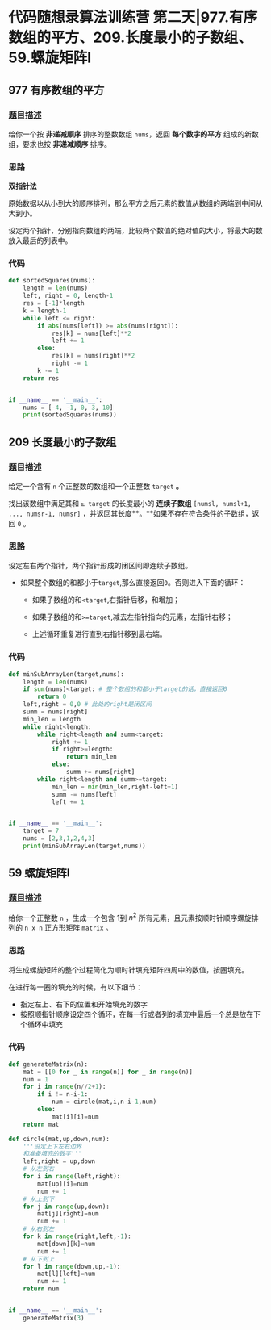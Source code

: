 # 代码随想录算法训练营 第二天|977.有序数组的平方、209.长度最小的子数组、59.螺旋矩阵I

## 977 有序数组的平方

### [题目描述](https://leetcode.cn/problems/squares-of-a-sorted-array/)

给你一个按 **非递减顺序** 排序的整数数组 `nums`，返回 **每个数字的平方** 组成的新数组，要求也按 **非递减顺序** 排序。

### 思路

**双指针法**

原始数据以从小到大的顺序排列，那么平方之后元素的数值从数组的两端到中间从大到小。

设定两个指针，分别指向数组的两端，比较两个数值的绝对值的大小，将最大的数放入最后的列表中。

### 代码

```python
def sortedSquares(nums):
    length = len(nums)
    left, right = 0, length-1
    res = [-1]*length
    k = length-1
    while left <= right:
        if abs(nums[left]) >= abs(nums[right]):
            res[k] = nums[left]**2
            left += 1
        else:
            res[k] = nums[right]**2   
            right -= 1
        k -= 1
    return res


if __name__ == '__main__':
    nums = [-4, -1, 0, 3, 10]
    print(sortedSquares(nums))
```



## 209 长度最小的子数组

### [题目描述](https://leetcode.cn/problems/minimum-size-subarray-sum/)

给定一个含有 `n` 个正整数的数组和一个正整数 `target` **。**

找出该数组中满足其和 `≥ target` 的长度最小的 **连续子数组** `[numsl, numsl+1, ..., numsr-1, numsr]` ，并返回其长度**。**如果不存在符合条件的子数组，返回 `0` 。

### 思路

设定左右两个指针，两个指针形成的闭区间即连续子数组。

- 如果整个数组的和都小于`target`,那么直接返回`0`。否则进入下面的循环：

  - 如果子数组的和`<target`,右指针后移，和增加；

  - 如果子数组的和`>=target`,减去左指针指向的元素，左指针右移；

  - 上述循环重复进行直到右指针移到最右端。

### 代码

```python
def minSubArrayLen(target,nums):
    length = len(nums)
    if sum(nums)<target: # 整个数组的和都小于target的话，直接返回0
        return 0
    left,right = 0,0 # 此处的right是闭区间
    summ = nums[right] 
    min_len = length
    while right<length:
        while right<length and summ<target: 
            right += 1
            if right>=length:
                return min_len
            else:
                summ += nums[right]
        while right<length and summ>=target:
            min_len = min(min_len,right-left+1)
            summ -= nums[left]
            left += 1


if __name__ == '__main__':
    target = 7
    nums = [2,3,1,2,4,3]
    print(minSubArrayLen(target,nums))
```



## 59 螺旋矩阵I

### [题目描述](https://leetcode.cn/problems/spiral-matrix-ii/)

给你一个正整数 `n` ，生成一个包含 1到 $n^2$ 所有元素，且元素按顺时针顺序螺旋排列的 `n x n` 正方形矩阵 `matrix` 。

### 思路

将生成螺旋矩阵的整个过程简化为顺时针填充矩阵四周中的数值，按圈填充。

在进行每一圈的填充的时候，有以下细节：

- 指定左上、右下的位置和开始填充的数字
- 按照顺指针顺序设定四个循环，在每一行或者列的填充中最后一个总是放在下个循环中填充

### 代码

```python
def generateMatrix(n):
    mat = [[0 for _ in range(n)] for _ in range(n)]
    num = 1
    for i in range(n//2+1):
        if i != n-i-1:
            num = circle(mat,i,n-i-1,num)
        else:
            mat[i][i]=num
    return mat

def circle(mat,up,down,num):
    '''设定上下左右边界
    和准备填充的数字'''
    left,right = up,down
    # 从左到右
    for i in range(left,right):
        mat[up][i]=num
        num += 1
    # 从上到下
    for j in range(up,down):
        mat[j][right]=num
        num += 1
    # 从右到左
    for k in range(right,left,-1):
        mat[down][k]=num
        num += 1
    # 从下到上
    for l in range(down,up,-1):
        mat[l][left]=num
        num += 1
    return num


if __name__ == '__main__':
    generateMatrix(3)
```

